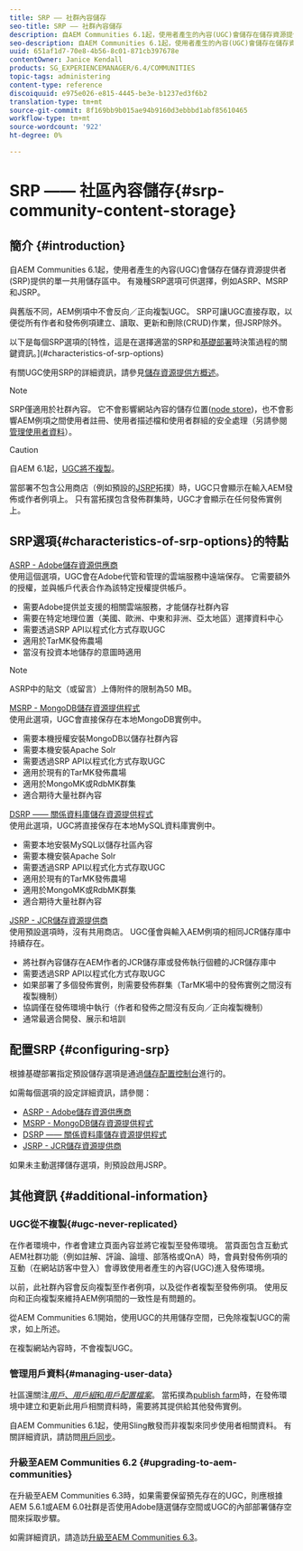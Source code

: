 ```yaml
---
title: SRP —— 社群內容儲存
seo-title: SRP —— 社群內容儲存
description: 自AEM Communities 6.1起，使用者產生的內容(UGC)會儲存在儲存資源提供者(SRP)提供的單一共用商店中
seo-description: 自AEM Communities 6.1起，使用者產生的內容(UGC)會儲存在儲存資源提供者(SRP)提供的單一共用商店中
uuid: 651af1d7-70e8-4b56-8c01-871cb397678e
contentOwner: Janice Kendall
products: SG_EXPERIENCEMANAGER/6.4/COMMUNITIES
topic-tags: administering
content-type: reference
discoiquuid: e975e026-e815-4445-be3e-b1237ed3f6b2
translation-type: tm+mt
source-git-commit: 8f169bb9b015ae94b9160d3ebbbd1abf85610465
workflow-type: tm+mt
source-wordcount: '922'
ht-degree: 0%

---
```



# SRP —— 社區內容儲存{#srp-community-content-storage}

## 簡介 {#introduction}

自AEM Communities 6.1起，使用者產生的內容(UGC)會儲存在儲存資源提供者(SRP)提供的單一共用儲存區中。 有幾種SRP選項可供選擇，例如ASRP、MSRP和JSRP。

與舊版不同，AEM例項中不會反向／正向複製UGC。 SRP可讓UGC直接存取，以便從所有作者和發佈例項建立、讀取、更新和刪除(CRUD)作業，但JSRP除外。

以下是每個SRP選項的[特性，這是在選擇適當的SRP和[基礎部署](topologies.md)時決策過程的關鍵資訊。](#characteristics-of-srp-options)

有關UGC使用SRP的詳細資訊，請參見[儲存資源提供方概述](srp.md)。

>[!NOTE]
>
>SRP僅適用於社群內容。 它不會影響網站內容的儲存位置([node store](../../help/sites-deploying/data-store-config.md))，也不會影響AEM例項之間使用者註冊、使用者描述檔和使用者群組的安全處理（另請參閱[管理使用者資料](#managing-user-data)）。

>[!CAUTION]
>
>自AEM 6.1起，[UGC將不複製](#ugc-never-replicated)。
>
>當部署不包含公用商店（例如預設的[JSRP](topologies.md#jsrp)拓撲）時，UGC只會顯示在輸入AEM發佈或作者例項上。 只有當拓撲包含發佈群集時，UGC才會顯示在任何發佈實例上。

## SRP選項{#characteristics-of-srp-options}的特點

[ASRP - Adobe儲存資源供應商](asrp.md)\
使用這個選項，UGC會在Adobe代管和管理的雲端服務中遠端保存。 它需要額外的授權，並與帳戶代表合作為該特定授權提供帳戶。

* 需要Adobe提供並支援的相關雲端服務，才能儲存社群內容
* 需要在特定地理位置（美國、歐洲、中東和非洲、亞太地區）選擇資料中心
* 需要透過SRP API以程式化方式存取UGC
* 適用於TarMK發佈農場
* 當沒有投資本地儲存的意圖時適用

>[!NOTE]
>
>ASRP中的貼文（或留言）上傳附件的限制為50 MB。

[MSRP - MongoDB儲存資源提供程式](msrp.md)\
使用此選項，UGC會直接保存在本地MongoDB實例中。

* 需要本機授權安裝MongoDB以儲存社群內容
* 需要本機安裝Apache Solr
* 需要透過SRP API以程式化方式存取UGC
* 適用於現有的TarMK發佈農場
* 適用於MongoMK或RdbMK群集
* 適合期待大量社群內容

[DSRP —— 關係資料庫儲存資源提供程式](dsrp.md)\
使用此選項，UGC將直接保存在本地MySQL資料庫實例中。

* 需要本地安裝MySQL以儲存社區內容
* 需要本機安裝Apache Solr
* 需要透過SRP API以程式化方式存取UGC
* 適用於現有的TarMK發佈農場
* 適用於MongoMK或RdbMK群集
* 適合期待大量社群內容

[JSRP - JCR儲存資源提供商](jsrp.md)\
使用預設選項時，沒有共用商店。 UGC僅會與輸入AEM例項的相同JCR儲存庫中持續存在。

* 將社群內容儲存在AEM作者的JCR儲存庫或發佈執行個體的JCR儲存庫中
* 需要透過SRP API以程式化方式存取UGC
* 如果部署了多個發佈實例，則需要發佈群集（TarMK場中的發佈實例之間沒有複製機制）
* 協調僅在發佈環境中執行（作者和發佈之間沒有反向／正向複製機制）
* 通常最適合開發、展示和培訓

## 配置SRP {#configuring-srp}

根據基礎部署指定預設儲存選項是通過[儲存配置控制台](srp-config.md)進行的。

如需每個選項的設定詳細資訊，請參閱：

* [ASRP - Adobe儲存資源供應商](asrp.md)
* [MSRP - MongoDB儲存資源提供程式](msrp.md)
* [DSRP —— 關係資料庫儲存資源提供程式](dsrp.md)
* [JSRP - JCR儲存資源提供商](jsrp.md)

如果未主動選擇儲存選項，則預設啟用JSRP。

## 其他資訊 {#additional-information}

### UGC從不複製{#ugc-never-replicated}

在作者環境中，作者會建立頁面內容並將它複製至發佈環境。 當頁面包含互動式AEM社群功能（例如註解、評論、論壇、部落格或QnA）時，會員對發佈例項的互動（在網站訪客中登入）會導致使用者產生的內容(UGC)進入發佈環境。

以前，此社群內容會反向複製至作者例項，以及從作者複製至發佈例項。 使用反向和正向複製來維持AEM例項間的一致性是有問題的。

從AEM Communities 6.1開始，使用UGC的共用儲存空間，已免除複製UGC的需求，如上所述。

在複製網站內容時，不會複製UGC。

### 管理用戶資料{#managing-user-data}

社區還關注&#x200B;[*用戶*、*用戶組*&#x200B;和&#x200B;*用戶配置檔案*](users.md)。 當拓撲為[publish farm](../../help/sites-deploying/recommended-deploys.md#tarmk-farm)時，在發佈環境中建立和更新此用戶相關資料時，需要將其提供給其他發佈實例。

自AEM Communities 6.1起，使用Sling散發而非複製來同步使用者相關資料。 有關詳細資訊，請訪問[用戶同步](sync.md)。

### 升級至AEM Communities 6.2 {#upgrading-to-aem-communities}

在升級至AEM Communities 6.3時，如果需要保留預先存在的UGC，則應根據AEM 5.6.1或AEM 6.0社群是否使用Adobe隨選儲存空間或UGC的內部部署儲存空間來採取步驟。

如需詳細資訊，請造訪[升級至AEM Communities 6.3](upgrade.md)。
